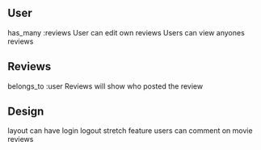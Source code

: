 User
---
has_many :reviews
User can edit own reviews
Users can view anyones reviews


Reviews
---
belongs_to :user
Reviews will show who posted the review


Design
---
layout can have login logout
stretch feature users can comment on movie reviews